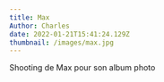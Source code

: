 ```yaml
---
title: Max
Author: Charles
date: 2022-01-21T15:41:24.129Z
thumbnail: /images/max.jpg
---
```

Shooting de Max pour son album photo